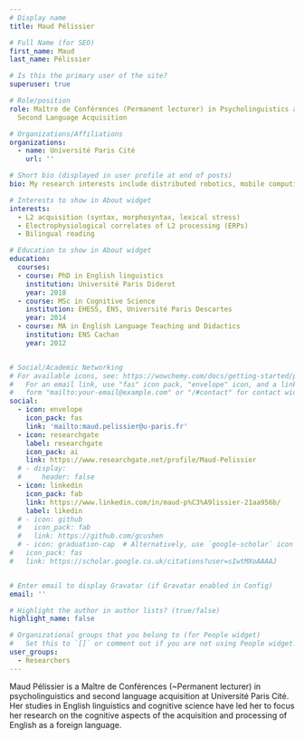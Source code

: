```yaml
---
# Display name
title: Maud Pélissier

# Full Name (for SEO)
first_name: Maud
last_name: Pélissier

# Is this the primary user of the site?
superuser: true

# Role/position
role: Maître de Conférences (Permanent lecturer) in Psycholinguistics and
  Second Language Acquisition

# Organizations/Affiliations
organizations:
  - name: Université Paris Cité
    url: ''

# Short bio (displayed in user profile at end of posts)
bio: My research interests include distributed robotics, mobile computing and programmable matter.

# Interests to show in About widget
interests:
  - L2 acquisition (syntax, morphosyntax, lexical stress)
  - Electrophysiological correlates of L2 processing (ERPs)
  - Bilingual reading

# Education to show in About widget
education:
  courses:
  - course: PhD in English linguistics
    institution: Université Paris Diderot
    year: 2018
  - course: MSc in Cognitive Science
    institution: EHESS, ENS, Université Paris Descartes
    year: 2014
  - course: MA in English Language Teaching and Didactics
    institution: ENS Cachan
    year: 2012


# Social/Academic Networking
# For available icons, see: https://wowchemy.com/docs/getting-started/page-builder/#icons
#   For an email link, use "fas" icon pack, "envelope" icon, and a link in the
#   form "mailto:your-email@example.com" or "/#contact" for contact widget.
social:
  - icon: envelope
    icon_pack: fas
    link: 'mailto:maud.pelissier@u-paris.fr'
  - icon: researchgate
    label: researchgate
    icon_pack: ai
    link: https://www.researchgate.net/profile/Maud-Pelissier
  # - display:
  #     header: false
  - icon: linkedin
    icon_pack: fab
    link: https://www.linkedin.com/in/maud-p%C3%A9lissier-21aa956b/
    label: likedin
  # - icon: github
  #   icon_pack: fab
  #   link: https://github.com/gcushen
  # - icon: graduation-cap  # Alternatively, use `google-scholar` icon from `ai` icon pack
#   icon_pack: fas
#   link: https://scholar.google.co.uk/citations?user=sIwtMXoAAAAJ


# Enter email to display Gravatar (if Gravatar enabled in Config)
email: ''

# Highlight the author in author lists? (true/false)
highlight_name: false

# Organizational groups that you belong to (for People widget)
#   Set this to `[]` or comment out if you are not using People widget.
user_groups:
  - Researchers
---
```


Maud Pélissier is a Maître de Conférences (~Permanent lecturer) in psycholinguistics and second language acquisition at Université Paris Cité. 
Her studies in English linguistics and cognitive science have led her to focus her research on the cognitive aspects of the acquisition and processing of English as a foreign language.
